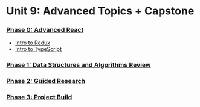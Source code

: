 # Unit 9: Advanced Topics + Capstone

### [Phase 0: Advanced React](phase-0-advanced-react)
* [Intro to Redux](phase-0-advanced-react/topic-1-intro-to-redux)
* [Intro to TypeScript](phase-0-advanced-react/topic-2-typescript)

### [Phase 1: Data Structures and Algorithms Review](phase-1-ds-algos-review)

### [Phase 2: Guided Research](phase-2-guided-research)

### [Phase 3: Project Build](phase-3-project-build)
